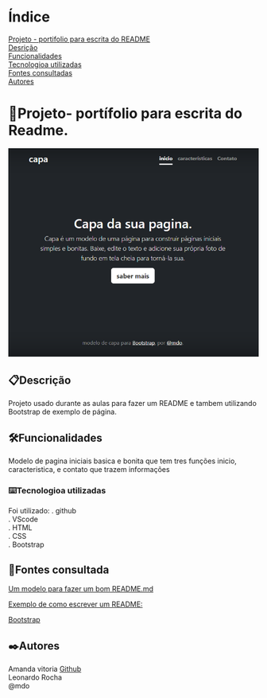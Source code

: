 # Índice

[ Projeto - portifolio para escrita do README](#projeto---portifolio-para-escrita-do-readme)  
[Desrição](#descri%C3%A7%C3%A3o)  
[Funcionalidades](#funcionalidades)  
[Tecnologioa utilizadas](#tecnologioa-utilizadas)  
[Fontes consultadas](#fontes-consultadas)  
[Autores](#autores)  

# 🚀Projeto- portífolio para escrita do Readme.

![image](IMG/CAPA.png)

## 📋Descrição 
Projeto usado durante as aulas para fazer um README e tambem utilizando Bootstrap de exemplo de página.

## 🛠️Funcionalidades
Modelo de pagina iniciais basica e bonita que tem tres funções inicio, caracteristica, e contato que trazem informações
### ⌨️Tecnologioa utilizadas
Foi utilizado: 
. github  
. VScode  
. HTML  
. CSS  
. Bootstrap  
## 🔩Fontes consultada
[Um modelo para fazer um bom README.md](https://gist.github.com/lohhans/f8da0b147550df3f96914d3797e9fb89)  

[Exemplo de como escrever um README:](https://www.alura.com.br/artigos/escrever-bom-readme)  

[Bootstrap](https://getbootstrap.com/)
## ✒️Autores
Amanda vitoria
[Github](https://github.com/amandvitoria)  
Leonardo Rocha  
@mdo
